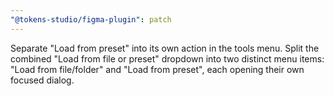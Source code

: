 ```yaml
---
"@tokens-studio/figma-plugin": patch
---
```


Separate "Load from preset" into its own action in the tools menu. Split the combined "Load from file or preset" dropdown into two distinct menu items: "Load from file/folder" and "Load from preset", each opening their own focused dialog.